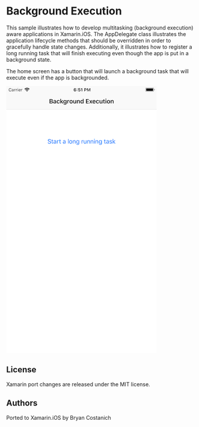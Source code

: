 Background Execution
====================

This sample illustrates how to develop multitasking (background execution) aware applications in Xamarin.iOS. The AppDelegate class illustrates the application lifecycle methods that should be overridden in order to gracefully handle state changes. Additionally, it illustrates how to register a long running task that will finish executing even though the app is put in a background state.

The home screen has a button that will launch a background task that will execute even if the app is backgrounded.

![Home Screen](Screenshots/screenshot-1.png)

License
-------

Xamarin port changes are released under the MIT license.

Authors
-------

Ported to Xamarin.iOS by Bryan Costanich
